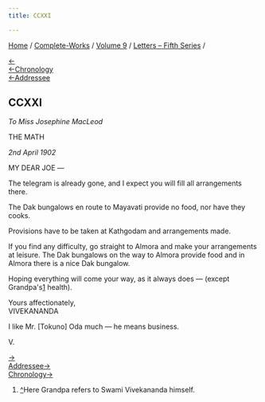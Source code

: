 ```yaml
---
title: CCXXI

---
```

<div>

[Home](../../../index.htm) / [Complete-Works](../../complete_works.htm)
/ [Volume 9](../volume_9_contents.htm) / [Letters – Fifth
Series](letters_fifth_series_contents.htm) /

[←](220_mother.htm)  
[←Chronology](220_mother.htm)  
[←Addressee](216_joe.htm)

## CCXXI

*To Miss Josephine MacLeod*

THE MATH

*2nd April 1902*

MY DEAR JOE —

The telegram is already gone, and I expect you will fill all
arrangements there.

The Dak bungalows en route to Mayavati provide no food, nor have they
cooks.

Provisions have to be taken at Kathgodam and arrangements made.

If you find any difficulty, go straight to Almora and make your
arrangements at leisure. The Dak bungalows on the way to Almora provide
food and in Almora there is a nice Dak bungalow.

Hoping everything will come your way, as it always does — (except
Grandpa's[1](#fn1) health).

Yours affectionately,  
VIVEKANANDA

I like Mr. \[Tokuno\] Oda much — he means business.

V.

[→](222_christine.htm)  
[Addressee→](../../volume_5/epistles_first_series/121_joe.htm)  
[Chronology→](../../volume_5/epistles_first_series/121_joe.htm)

</div>

1.  [^](#fn1_1)Here Grandpa refers to Swami Vivekananda himself.
